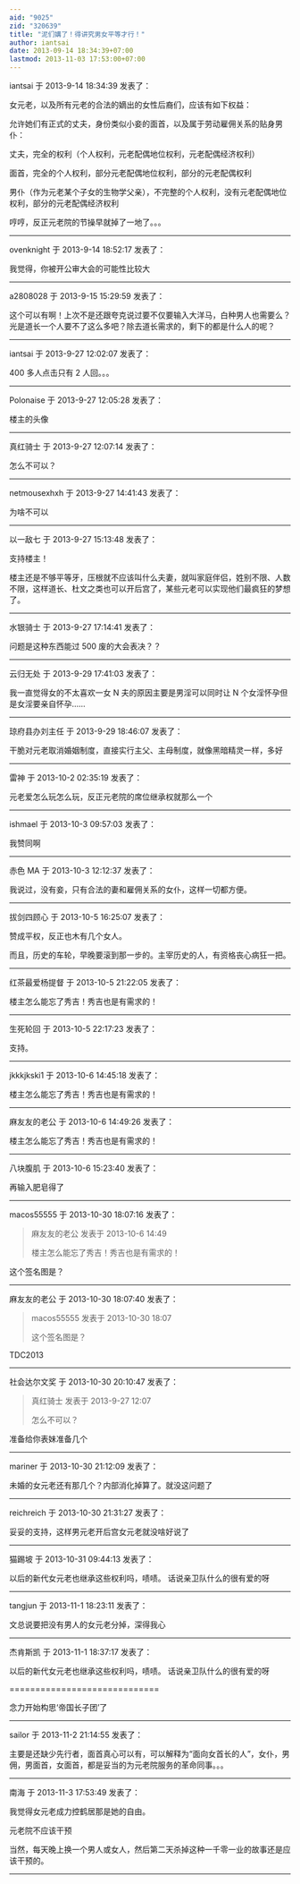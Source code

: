 ```yaml
---
aid: "9025"
zid: "320639"
title: "泥们媾了！得讲究男女平等才行！"
author: iantsai
date: 2013-09-14 18:34:39+07:00
lastmod: 2013-11-03 17:53:00+07:00
---
```


iantsai 于 2013-9-14 18:34:39 发表了：

女元老，以及所有元老的合法的嫡出的女性后裔们，应该有如下权益：

允许她们有正式的丈夫，身份类似小妾的面首，以及属于劳动雇佣关系的贴身男仆：

丈夫，完全的权利（个人权利，元老配偶地位权利，元老配偶经济权利）

面首，完全的个人权利，部分元老配偶地位权利，部分的元老配偶权利

男仆（作为元老某个子女的生物学父亲），不完整的个人权利，没有元老配偶地位权利，部分的元老配偶经济权利

哼哼，反正元老院的节操早就掉了一地了。。。

---

ovenknight 于 2013-9-14 18:52:17 发表了：

我觉得，你被开公审大会的可能性比较大

---

a2808028 于 2013-9-15 15:29:59 发表了：

这个可以有啊！上次不是还跟夸克说过要不仅要输入大洋马，白种男人也需要么？光是道长一个人要不了这么多吧？除去道长需求的，剩下的都是什么人的呢？

---

iantsai 于 2013-9-27 12:02:07 发表了：

400 多人点击只有 2 人回。。。

---

Polonaise 于 2013-9-27 12:05:28 发表了：

楼主的头像

---

真红骑士 于 2013-9-27 12:07:14 发表了：

怎么不可以？

---

netmousexhxh 于 2013-9-27 14:41:43 发表了：

为啥不可以

---

以一敌七 于 2013-9-27 15:13:48 发表了：

支持楼主！

楼主还是不够平等牙，压根就不应该叫什么夫妻，就叫家庭伴侣，姓别不限、人数不限，这样道长、杜文之类也可以开后宫了，某些元老可以实现他们最疯狂的梦想了。

---

水银骑士 于 2013-9-27 17:14:41 发表了：

问题是这种东西能过 500 废的大会表决？？

---

云归无处 于 2013-9-29 17:41:03 发表了：

我一直觉得女的不太喜欢一女 N 夫的原因主要是男淫可以同时让 N 个女淫怀孕但是女淫要亲自怀孕……

---

琼府县办刘主任 于 2013-9-29 18:46:07 发表了：

干脆对元老取消婚姻制度，直接实行主父、主母制度，就像黑暗精灵一样，多好

---

雷神 于 2013-10-2 02:35:19 发表了：

元老爱怎么玩怎么玩，反正元老院的席位继承权就那么一个

---

ishmael 于 2013-10-3 09:57:03 发表了：

我赞同啊

---

赤色 MA 于 2013-10-3 12:12:37 发表了：

我说过，没有妾，只有合法的妻和雇佣关系的女仆，这样一切都方便。

---

拔剑四顾心 于 2013-10-5 16:25:07 发表了：

赞成平权，反正也木有几个女人。

而且，历史的车轮，早晚要滚到那一步的。主宰历史的人，有资格丧心病狂一把。

---

红茶最爱杨提督 于 2013-10-5 21:22:05 发表了：

楼主怎么能忘了秀吉！秀吉也是有需求的！

---

生死轮回 于 2013-10-5 22:17:23 发表了：

支持。

---

jkkkjkski1 于 2013-10-6 14:45:18 发表了：

楼主怎么能忘了秀吉！秀吉也是有需求的！

---

麻友友的老公 于 2013-10-6 14:49:26 发表了：

楼主怎么能忘了秀吉！秀吉也是有需求的！

---

八块腹肌 于 2013-10-6 15:23:40 发表了：

再输入肥皂得了

---

macos55555 于 2013-10-30 18:07:16 发表了：

> 麻友友的老公 发表于 2013-10-6 14:49
>
> 楼主怎么能忘了秀吉！秀吉也是有需求的！

这个签名图是？

---

麻友友的老公 于 2013-10-30 18:07:40 发表了：

> macos55555 发表于 2013-10-30 18:07
>
> 这个签名图是？

TDC2013

---

社会达尔文奖 于 2013-10-30 20:10:47 发表了：

> 真红骑士 发表于 2013-9-27 12:07
>
> 怎么不可以？

准备给你表妹准备几个

---

mariner 于 2013-10-30 21:12:09 发表了：

未婚的女元老还有那几个？内部消化掉算了。就没这问题了

---

reichreich 于 2013-10-30 21:31:27 发表了：

妥妥的支持，这样男元老开后宫女元老就没啥好说了

---

猫踢坡 于 2013-10-31 09:44:13 发表了：

以后的新代女元老也继承这些权利吗，啧啧。 话说亲卫队什么的很有爱的呀

---

tangjun 于 2013-11-1 18:23:11 发表了：

文总说要把没有男人的女元老分掉，深得我心

---

杰肯斯凯 于 2013-11-1 18:37:17 发表了：

以后的新代女元老也继承这些权利吗，啧啧。 话说亲卫队什么的很有爱的呀

=============================

念力开始构思‘帝国长子团’了

---

sailor 于 2013-11-2 21:14:55 发表了：

主要是还缺少先行者，面首真心可以有，可以解释为“面向女首长的人”，女仆，男佣，男面首，女面首，都是妥当的为元老院服务的革命同事。。。

---

南海 于 2013-11-3 17:53:49 发表了：

我觉得女元老成力控鹤居那是她的自由。

元老院不应该干预

当然，每天晚上换一个男人或女人，然后第二天杀掉这种一千零一业的故事还是应该干预的。

---
